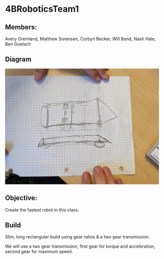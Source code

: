 # 4BRoboticsTeam1

## Members:
Avery Oremland, Matthew Sorensen, Corbyn Becker, Will Bond, Nash Hale, Ben Goetsch

## Diagram
![Diagram](https://github.com/Who-Am-Idk/4BRoboticsTeam1/blob/main/images/diagram.jpg?raw=true)

## Objective:
Create the fastest robot in this class.

## Build
Slim, long rectangular build using gear ratios & a two gear transmission.

We will use a two gear transmission, first gear for torque and acceleration, second gear for maximum speed.
